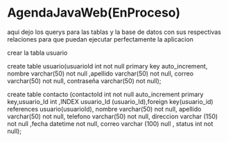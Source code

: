 # AgendaJavaWeb(EnProceso)
aqui dejo los querys para las tablas y la base de datos con sus respectivas relaciones para que puedan ejecutar perfectamente la aplicacion

 crear la tabla usuario 

 create table usuario(usuarioId int not null primary key auto_increment, nombre varchar(50) not null ,apellido varchar(50) not null, correo varchar(50) not null, contraseña varchar(50) not null);
 
 create table contacto (contactoId int not null auto_increment primary key,usuario_Id int ,INDEX usuario_Id (usuario_Id),foreign key(usuario_id) references usuario(usuarioId), nombre varchar(50) not null, apellido varchar(50) not null, telefono varchar(50) not null, direccion varchar (150) not null ,fecha datetime not null, correo varchar (100) null , status int not null);